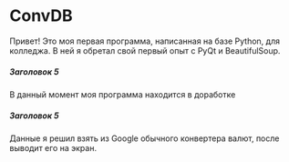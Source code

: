# ConvDB
Привет! Это моя первая программа, написанная на базе Python, для колледжа. В ней я обретал свой первый опыт с PyQt и BeautifulSoup.
##### Заголовок 5
В данный момент моя программа находится в доработке
##### Заголовок 5
Данные я решил взять из Google обычного конвертера валют, после выводит его на экран.
